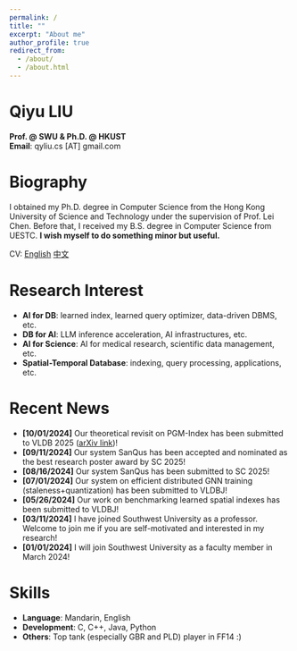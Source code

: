 ```yaml
---
permalink: /
title: ""
excerpt: "About me"
author_profile: true
redirect_from: 
  - /about/
  - /about.html
---
```


Qiyu LIU
=====
**Prof. @ SWU & Ph.D. @ HKUST**\
**Email**: qyliu.cs [AT] gmail.com

Biography
======
I obtained my Ph.D. degree in Computer Science from the Hong Kong University of Science and Technology under the supervision of Prof. Lei Chen. Before that, I received my B.S. degree in Computer Science from UESTC. **I wish myself to do something minor but useful.** 

CV: [English](https://qyliu-hkust.github.io/images/cv_lqy.pdf) [中文](https://qyliu-hkust.github.io/images/cv_lqy_cn.pdf)

Research Interest
======
* **AI for DB**: learned index, learned query optimizer, data-driven DBMS, etc.
* **DB for AI**: LLM inference acceleration, AI infrastructures, etc.
* **AI for Science**: AI for medical research, scientific data management, etc.
* **Spatial-Temporal Database**: indexing, query processing, applications, etc.
  
Recent News
======
* **[10/01/2024]** Our theoretical revisit on PGM-Index has been submitted to VLDB 2025 ([arXiv link](https://arxiv.org/abs/2410.00846))!
* **[09/11/2024]** Our system SanQus has been accepted and nominated as the best research poster award by SC 2025!
* **[08/16/2024]** Our system SanQus has been submitted to SC 2025!
* **[07/01/2024]** Our system on efficient distributed GNN training (staleness+quantization) has been submitted to VLDBJ!
* **[05/26/2024]** Our work on benchmarking learned spatial indexes has been submitted to VLDBJ!
* **[03/11/2024]** I have joined Southwest University as a professor. Welcome to join me if you are self-motivated and interested in my research!
* **[01/01/2024]** I will join Southwest University as a faculty member in March 2024!

Skills
======
* **Language**: Mandarin, English 
* **Development**: C, C++, Java, Python
* **Others**: Top tank (especially GBR and PLD) player in FF14 :)
